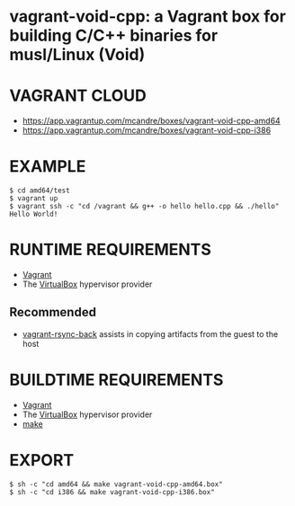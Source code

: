 # vagrant-void-cpp: a Vagrant box for building C/C++ binaries for musl/Linux (Void)

# VAGRANT CLOUD

* https://app.vagrantup.com/mcandre/boxes/vagrant-void-cpp-amd64
* https://app.vagrantup.com/mcandre/boxes/vagrant-void-cpp-i386

# EXAMPLE

```console
$ cd amd64/test
$ vagrant up
$ vagrant ssh -c "cd /vagrant && g++ -o hello hello.cpp && ./hello"
Hello World!
```

# RUNTIME REQUIREMENTS

* [Vagrant](https://www.vagrantup.com)
* The [VirtualBox](https://www.virtualbox.org) hypervisor provider

## Recommended

* [vagrant-rsync-back](https://github.com/smerrill/vagrant-rsync-back) assists in copying artifacts from the guest to the host

# BUILDTIME REQUIREMENTS

* [Vagrant](https://www.vagrantup.com)
* The [VirtualBox](https://www.virtualbox.org) hypervisor provider
* [make](https://www.gnu.org/software/make/)

# EXPORT

```console
$ sh -c "cd amd64 && make vagrant-void-cpp-amd64.box"
$ sh -c "cd i386 && make vagrant-void-cpp-i386.box"
```
